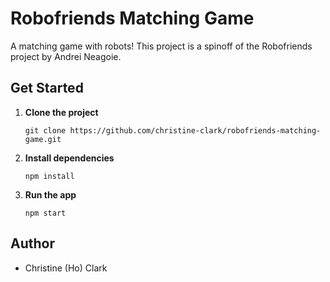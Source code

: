 # Robofriends Matching Game
A matching game with robots! This project is a spinoff of the Robofriends project by Andrei Neagoie.

## Get Started

1. **Clone the project**

    `git clone https://github.com/christine-clark/robofriends-matching-game.git`

2. **Install dependencies**

    `npm install`

3. **Run the app**

    `npm start`

## Author

* Christine (Ho) Clark
